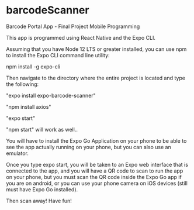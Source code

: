 # barcodeScanner
Barcode Portal App - Final Project Mobile Programming

This app is programmed using React Native and the Expo CLI.

Assuming that you have Node 12 LTS or greater installed, you can use npm to install the Expo CLI command line utility:

npm install -g expo-cli

Then navigate to the directory where the entire project is located and type the following:

"expo install expo-barcode-scanner"

"npm install axios"

"expo start" 

"npm start" will work as well..

You will have to install the Expo Go Application on your phone to be able to see the app actually running on your phone, but you can also use an emulator.

Once you type expo start, you will be taken to an Expo web interface that is connected to the app, and you will have a QR code to scan to run the app on your phone, 
but you must scan the QR code inside the Expo Go app if you are on android, or you can use your phone camera on iOS devices (still must have Expo Go installed).  

Then scan away! Have fun!


